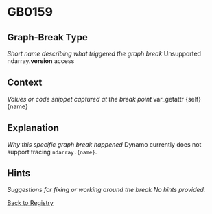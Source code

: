 # GB0159

## Graph-Break Type
*Short name describing what triggered the graph break*
Unsupported ndarray.__version__ access

## Context
*Values or code snippet captured at the break point*
var_getattr {self} {name}

## Explanation
*Why this specific graph break happened*
Dynamo currently does not support tracing `ndarray.{name}`.

## Hints
*Suggestions for fixing or working around the break*
*No hints provided.*



[Back to Registry](../index.md)
